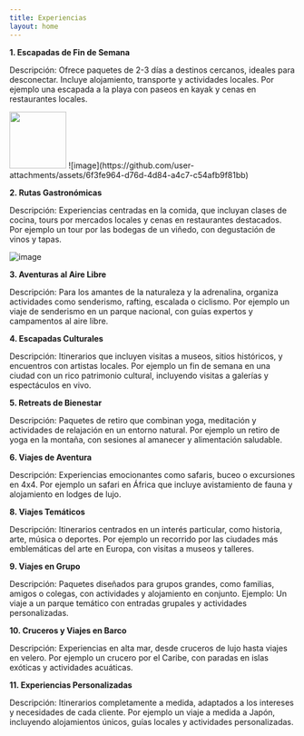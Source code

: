 ```yaml
---
title: Experiencias 
layout: home
---
```


**1. Escapadas de Fin de Semana**

Descripción: Ofrece paquetes de 2-3 días a destinos cercanos, ideales para desconectar. Incluye alojamiento, transporte y actividades locales.
Por ejemplo una escapada a la playa con paseos en kayak y cenas en restaurantes locales.

<img src="https://github.com/user-attachments/assets/6f3fe964-d76d-4d84-a4c7-c54afb9f81bb" width="100">
![image](https://github.com/user-attachments/assets/6f3fe964-d76d-4d84-a4c7-c54afb9f81bb)


**2. Rutas Gastronómicas**

Descripción: Experiencias centradas en la comida, que incluyan clases de cocina, tours por mercados locales y cenas en restaurantes destacados.
Por ejemplo un tour por las bodegas de un viñedo, con degustación de vinos y tapas.

![image](https://github.com/user-attachments/assets/abbb97ef-e7bd-4307-bf0b-425e01ce4d68)


**3. Aventuras al Aire Libre**

Descripción: Para los amantes de la naturaleza y la adrenalina, organiza actividades como senderismo, rafting, escalada o ciclismo.
Por ejemplo un viaje de senderismo en un parque nacional, con guías expertos y campamentos al aire libre.

**4. Escapadas Culturales**

Descripción: Itinerarios que incluyen visitas a museos, sitios históricos, y encuentros con artistas locales.
Por ejemplo un fin de semana en una ciudad con un rico patrimonio cultural, incluyendo visitas a galerías y espectáculos en vivo.

**5. Retreats de Bienestar**
   
Descripción: Paquetes de retiro que combinan yoga, meditación y actividades de relajación en un entorno natural.
Por ejemplo un retiro de yoga en la montaña, con sesiones al amanecer y alimentación saludable.

**6.  Viajes de Aventura**

Descripción: Experiencias emocionantes como safaris, buceo o excursiones en 4x4.
Por ejemplo un safari en África que incluye avistamiento de fauna y alojamiento en lodges de lujo.

**8. Viajes Temáticos**

Descripción: Itinerarios centrados en un interés particular, como historia, arte, música o deportes.
Por ejemplo un recorrido por las ciudades más emblemáticas del arte en Europa, con visitas a museos y talleres.

**9. Viajes en Grupo**

Descripción: Paquetes diseñados para grupos grandes, como familias, amigos o colegas, con actividades y alojamiento en conjunto.
Ejemplo: Un viaje a un parque temático con entradas grupales y actividades personalizadas.

**10. Cruceros y Viajes en Barco**

Descripción: Experiencias en alta mar, desde cruceros de lujo hasta viajes en velero.
Por ejemplo un  crucero por el Caribe, con paradas en islas exóticas y actividades acuáticas.

**11. Experiencias Personalizadas**

Descripción: Itinerarios completamente a medida, adaptados a los intereses y necesidades de cada cliente.
Por ejemplo un viaje a medida a Japón, incluyendo alojamientos únicos, guías locales y actividades personalizadas.

